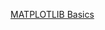 [MATPLOTLIB Basics](https://github.com/JamesBaierski/JB/blob/main/PYTHON%20IMPORTS/MATPLOTLIB_BASICS.pdf)
